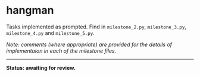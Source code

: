 # hangman
Tasks implemented as prompted. Find in `milestone_2.py`, `milestone_3.py`, `milestone_4.py` and `milestone_5.py`.

*Note: comments (where appropriate) are provided for the details of implementaion in each of the milestone files.*

------
**Status: awaiting for review.**


